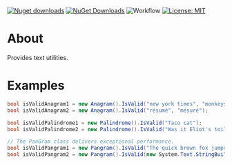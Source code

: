 [![Nuget downloads](https://img.shields.io/nuget/v/Elephant.Texts)](https://www.nuget.org/packages/Elephant.Texts/) [![NuGet Downloads](https://img.shields.io/nuget/dt/Elephant.Texts.svg)](https://www.nuget.org/packages/Elephant.Texts/) ![Workflow](https://github.com/S-Elephant/Elephant.NuGets/actions/workflows/GitHubActions.yml/badge.svg) [![License: MIT](https://img.shields.io/badge/License-MIT-yellow.svg)](https://github.com/S-Elephant/Elephant.NuGets/tree/master/Elephant.Texts/LICENSE.txt)

# About

Provides text utilities.

# Examples

```c#
bool isValidAnagram1 = new Anagram().IsValid("new york times", "monkeys write");
bool isValidAnagram2 = new Anagram().IsValid("résumé", "mésuré");

bool isValidPalindrome1 = new Palindrome().IsValid("Taco cat");
bool isValidPalindrome2 = new Palindrome().IsValid("Was it Eliot's toilet I saw?");

// The PanGram class delivers exceptional performance.
bool isValidPangram1 = new Pangram().IsValid("The quick brown fox jumps over the lazy dog");
bool isValidPangram2 = new Pangram().IsValid(new System.Text.StringBuilder().Append('x', 1_000_000).Append("abcdefghijklmnopqrstuvwxyz").ToString()));
```

